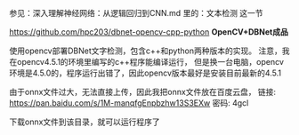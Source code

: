 参见：深入理解神经网络：从逻辑回归到CNN.md 里的：文本检测  这一节

https://github.com/hpc203/dbnet-opencv-cpp-python
**OpenCV+DBNet成品**



使用opencv部署DBNet文字检测，包含c++和python两种版本的实现。 注意，我在opencv4.5.1的环境里编写的c++程序能编译运行， 但是换一台电脑，opencv环境是4.5.0的，程序运行出错了，因此opencv版本最好是安装目前最新的4.5.1

由于onnx文件过大，无法直接上传，因此我把onnx文件放在百度云盘， 链接: https://pan.baidu.com/s/1M-manqfgEnpbzhw13S3EXw 密码: 4gcl

下载onnx文件到该目录，就可以运行程序了

